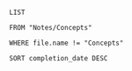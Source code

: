 
```dataview

LIST

FROM "Notes/Concepts"

WHERE file.name != "Concepts"

SORT completion_date DESC

```
